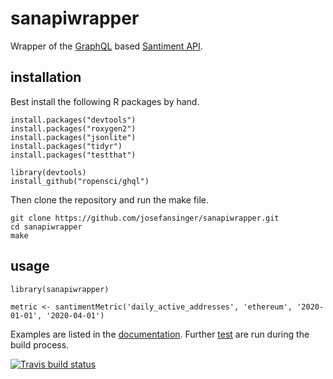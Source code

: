 # sanapiwrapper

Wrapper of the [GraphQL](https://graphql.org) based [Santiment API](https://neuro.santiment.net). 

## installation

Best install the following R packages by hand.
```
install.packages("devtools")
install.packages("roxygen2")
install.packages("jsonlite")
install.packages("tidyr")
install.packages("testthat")

library(devtools)
install_github("ropensci/ghql")
```

Then clone the repository and run the make file.
```
git clone https://github.com/josefansinger/sanapiwrapper.git
cd sanapiwrapper
make
```

## usage

```
library(sanapiwrapper)

metric <- santimentMetric('daily_active_addresses', 'ethereum', '2020-01-01', '2020-04-01')
```

Examples are listed in the [documentation](https://github.com/josefansinger/sanapiwrapper/blob/master/doc/sanapiwrapper.pdf). Further [test](https://github.com/josefansinger/sanapiwrapper/tree/master/tests/testthat) are run during the build process.


[![Travis build status](https://travis-ci.com/josefansinger/sanapiwrapper.svg?branch=master)](https://travis-ci.com/josefansinger/sanapiwrapper)
